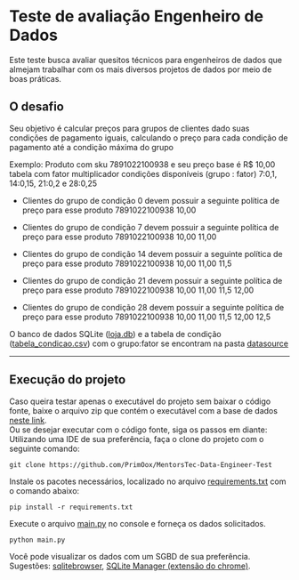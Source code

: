 # Teste de avaliação Engenheiro de Dados 

Este teste busca avaliar quesitos técnicos para engenheiros de dados que almejam trabalhar com os mais diversos projetos de dados por meio de boas práticas. 

## O desafio 

Seu objetivo é calcular preços para grupos de clientes dado suas condições de pagamento iguais, calculando o preço para cada condição de pagamento até a condição máxima do grupo 

Exemplo: Produto com sku 7891022100938 e seu preço base é R$ 10,00 tabela com fator multiplicador condições disponíveis (grupo : fator) 7:0,1, 14:0,15, 21:0,2 e 28:0,25  

- Clientes do grupo de condição 0 devem possuir a seguinte política de preço para esse produto 7891022100938 10,00   

- Clientes do grupo de condição 7 devem possuir a seguinte política de preço para esse produto 7891022100938 10,00 11,00  

- Clientes do grupo de condição 14 devem possuir a seguinte política de preço para esse produto 7891022100938 10,00 11,00 11,5   

- Clientes do grupo de condição 21 devem possuir a seguinte política de preço para esse produto 7891022100938 10,00 11,00 11,5 12,00 

- Clientes do grupo de condição 28 devem possuir a seguinte política de preço para esse produto 7891022100938 10,00 11,00 11,5 12,00 12,5 

O banco de dados SQLite ([loja.db](datasource/loja.db)) e a tabela de condição ([tabela_condicao.csv](datasource/tabela_condicao.csv)) com o grupo:fator se encontram na pasta [datasource](datasource)

---
## Execução do projeto

Caso queira testar apenas o executável do projeto sem baixar o código fonte, baixe o arquivo zip que contém o executável com a base de dados [neste link](https://github.com/PrimOox/MentorsTec-Data-Engineer-Test/releases).  
Ou se desejar executar com o código fonte, siga os passos em diante:  
Utilizando uma IDE de sua preferência, faça o clone do projeto com o seguinte comando: 
```
git clone https://github.com/PrimOox/MentorsTec-Data-Engineer-Test
```

Instale os pacotes necessários, localizado no arquivo [requirements.txt](requirements.txt) com o comando abaixo:
```
pip install -r requirements.txt  
```

Execute o arquivo [main.py](main.py) no console e forneça os dados solicitados.
```
python main.py
```

Você pode visualizar os dados com um SGBD de sua preferência.  
Sugestões: [sqlitebrowser](https://sqlitebrowser.org/dl/), [SQLite Manager (extensão do chrome)](https://chrome.google.com/webstore/detail/sqlite-manager/njognipnngillknkhikjecpnbkefclfe?hl=pt).